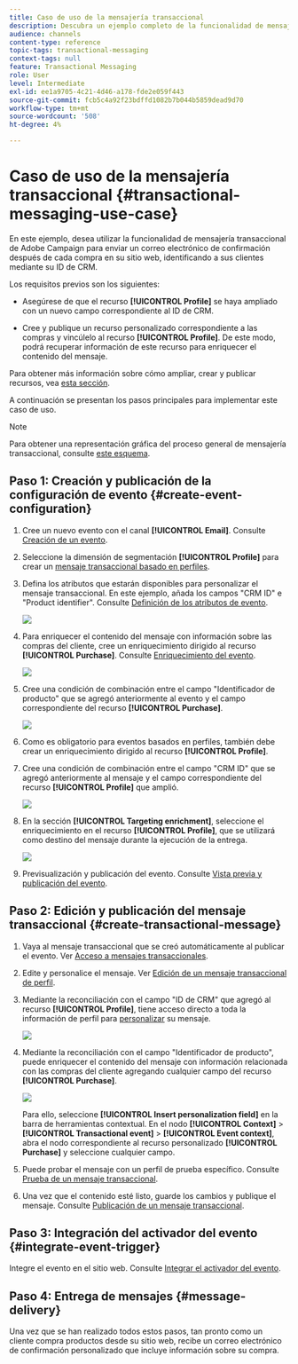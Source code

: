```yaml
---
title: Caso de uso de la mensajería transaccional
description: Descubra un ejemplo completo de la funcionalidad de mensajería transaccional de Adobe Campaign.
audience: channels
content-type: reference
topic-tags: transactional-messaging
context-tags: null
feature: Transactional Messaging
role: User
level: Intermediate
exl-id: ee1a9705-4c21-4d46-a178-fde2e059f443
source-git-commit: fcb5c4a92f23bdffd1082b7b044b5859dead9d70
workflow-type: tm+mt
source-wordcount: '508'
ht-degree: 4%

---
```


# Caso de uso de la mensajería transaccional {#transactional-messaging-use-case}

En este ejemplo, desea utilizar la funcionalidad de mensajería transaccional de Adobe Campaign para enviar un correo electrónico de confirmación después de cada compra en su sitio web, identificando a sus clientes mediante su ID de CRM.

Los requisitos previos son los siguientes:

* Asegúrese de que el recurso **[!UICONTROL Profile]** se haya ampliado con un nuevo campo correspondiente al ID de CRM.

* Cree y publique un recurso personalizado correspondiente a las compras y vincúlelo al recurso **[!UICONTROL Profile]**. De este modo, podrá recuperar información de este recurso para enriquecer el contenido del mensaje.

Para obtener más información sobre cómo ampliar, crear y publicar recursos, vea [esta sección](../../developing/using/key-steps-to-add-a-resource.md).

A continuación se presentan los pasos principales para implementar este caso de uso.

>[!NOTE]
>
>Para obtener una representación gráfica del proceso general de mensajería transaccional, consulte [este esquema](../../channels/using/getting-started-with-transactional-msg.md#key-steps).

## Paso 1: Creación y publicación de la configuración de evento {#create-event-configuration}

1. Cree un nuevo evento con el canal **[!UICONTROL Email]**. Consulte [Creación de un evento](../../channels/using/configuring-transactional-event.md#creating-an-event).

1. Seleccione la dimensión de segmentación **[!UICONTROL Profile]** para crear un [mensaje transaccional basado en perfiles](../../channels/using/configuring-transactional-event.md#profile-based-transactional-messages).

1. Defina los atributos que estarán disponibles para personalizar el mensaje transaccional. En este ejemplo, añada los campos &quot;CRM ID&quot; e &quot;Product identifier&quot;. Consulte [Definición de los atributos de evento](../../channels/using/configuring-transactional-event.md#defining-the-event-attributes).

   ![](assets/message-center_usecase1.png)

1. Para enriquecer el contenido del mensaje con información sobre las compras del cliente, cree un enriquecimiento dirigido al recurso **[!UICONTROL Purchase]**. Consulte [Enriquecimiento del evento](../../channels/using/configuring-transactional-event.md#enriching-the-transactional-message-content).

   ![](assets/message-center_usecase2.png)

1. Cree una condición de combinación entre el campo &quot;Identificador de producto&quot; que se agregó anteriormente al evento y el campo correspondiente del recurso **[!UICONTROL Purchase]**.

   ![](assets/message-center_usecase3.png)

1. Como es obligatorio para eventos basados en perfiles, también debe crear un enriquecimiento dirigido al recurso **[!UICONTROL Profile]**.

1. Cree una condición de combinación entre el campo &quot;CRM ID&quot; que se agregó anteriormente al mensaje y el campo correspondiente del recurso **[!UICONTROL Profile]** que amplió. <!--What's the purpose to have created a CRM ID for this event and to have the CRM ID as a join condition? could it be any other field provided you created it in the event?-->

   ![](assets/message-center_usecase4.png)

1. En la sección **[!UICONTROL Targeting enrichment]**, seleccione el enriquecimiento en el recurso **[!UICONTROL Profile]**, que se utilizará como destino del mensaje durante la ejecución de la entrega.

   ![](assets/message-center_usecase5.png)

1. Previsualización y publicación del evento. Consulte [Vista previa y publicación del evento](../../channels/using/publishing-transactional-event.md#previewing-and-publishing-the-event).

## Paso 2: Edición y publicación del mensaje transaccional {#create-transactional-message}

1. Vaya al mensaje transaccional que se creó automáticamente al publicar el evento. Ver [Acceso a mensajes transaccionales](../../channels/using/editing-transactional-message.md#accessing-transactional-messages).

1. Edite y personalice el mensaje. Ver [Edición de un mensaje transaccional de perfil](../../channels/using/editing-transactional-message.md#editing-profile-transactional-message).

1. Mediante la reconciliación con el campo &quot;ID de CRM&quot; que agregó al recurso **[!UICONTROL Profile]**, tiene acceso directo a toda la información de perfil para [personalizar](../../designing/using/personalization.md#inserting-a-personalization-field) su mensaje.

   ![](assets/message-center_usecase6.png)

1. Mediante la reconciliación con el campo &quot;Identificador de producto&quot;, puede enriquecer el contenido del mensaje con información relacionada con las compras del cliente agregando cualquier campo del recurso **[!UICONTROL Purchase]**.

   ![](assets/message-center_usecase7.png)

   Para ello, seleccione **[!UICONTROL Insert personalization field]** en la barra de herramientas contextual. En el nodo **[!UICONTROL Context]** > **[!UICONTROL Transactional event]** > **[!UICONTROL Event context]**, abra el nodo correspondiente al recurso personalizado **[!UICONTROL Purchase]** y seleccione cualquier campo.

1. Puede probar el mensaje con un perfil de prueba específico. Consulte [Prueba de un mensaje transaccional](../../channels/using/testing-transactional-message.md#testing-a-transactional-message).

1. Una vez que el contenido esté listo, guarde los cambios y publique el mensaje. Consulte [Publicación de un mensaje transaccional](../../channels/using/publishing-transactional-message.md#publishing-a-transactional-message).

## Paso 3: Integración del activador del evento {#integrate-event-trigger}

Integre el evento en el sitio web. Consulte [Integrar el activador del evento](../../channels/using/getting-started-with-transactional-msg.md#integrate-event-trigger).

## Paso 4: Entrega de mensajes {#message-delivery}

Una vez que se han realizado todos estos pasos, tan pronto como un cliente compra productos desde su sitio web, recibe un correo electrónico de confirmación personalizado que incluye información sobre su compra.
